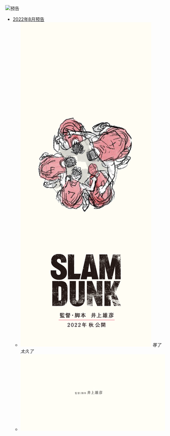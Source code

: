 ![](Banner.jpg#img.banner "预告")

* [2022年8月预告](#album.list)
  * ![](202108-预告/预告.png "预告图")
    *等了太久了*
  * [![](202108-预告/预告mp4.png "官方预告")](202108-预告/预告.mp4)
